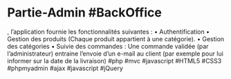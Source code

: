 # Partie-Admin #BackOffice 
, l’application fournie les fonctionnalités suivantes :
• Authentification
• Gestion des produits (Chaque produit appartient à une catégorie).
• Gestion des catégories
• Suivie des commandes : Une commande validée (par l’administrateur) entraine 
l’envoie d’un e-mail au client (par exemple pour lui informer sur la date de la 
livraison)
#php #mvc #javascript #HTML5 #CSS3 #phpmyadmin #ajax #javascript #jQuery 
